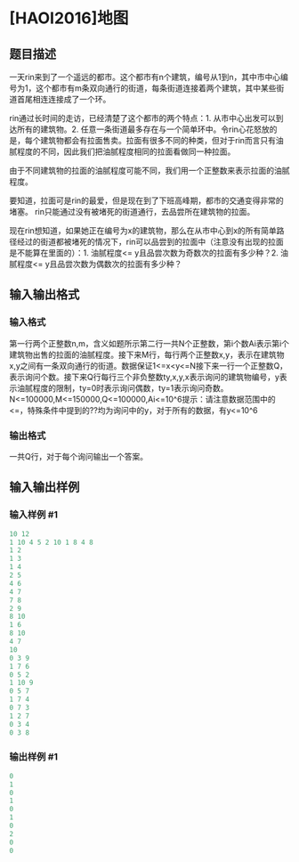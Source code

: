 # [HAOI2016]地图

## 题目描述

一天rin来到了一个遥远的都市。这个都市有n个建筑，编号从1到n，其中市中心编号为1，这个都市有m条双向通行的街道，每条街道连接着两个建筑，其中某些街道首尾相连连接成了一个环。

rin通过长时间的走访，已经清楚了这个都市的两个特点：1. 从市中心出发可以到达所有的建筑物。2. 任意一条街道最多存在与一个简单环中。令rin心花怒放的是，每个建筑物都会有拉面售卖。拉面有很多不同的种类，但对于rin而言只有油腻程度的不同，因此我们把油腻程度相同的拉面看做同一种拉面。

由于不同建筑物的拉面的油腻程度可能不同，我们用一个正整数来表示拉面的油腻程度。

要知道，拉面可是rin的最爱，但是现在到了下班高峰期，都市的交通变得非常的堵塞。 rin只能通过没有被堵死的街道通行，去品尝所在建筑物的拉面。

现在rin想知道，如果她正在编号为x的建筑物，那么在从市中心到x的所有简单路径经过的街道都被堵死的情况下，rin可以品尝到的拉面中（注意没有出现的拉面是不能算在里面的）：1. 油腻程度<= y且品尝次数为奇数次的拉面有多少种？2. 油腻程度<= y且品尝次数为偶数次的拉面有多少种？

## 输入输出格式

### 输入格式

第一行两个正整数n,m，含义如题所示第二行一共N个正整数，第i个数Ai表示第i个建筑物出售的拉面的油腻程度。接下来M行，每行两个正整数x,y，表示在建筑物x,y之间有一条双向通行的街道。数据保证1<=x<y<=N接下来一行一个正整数Q，表示询问个数。接下来Q行每行三个非负整数ty,x,y,x表示询问的建筑物编号，y表示油腻程度的限制，ty=0时表示询问偶数，ty=1表示询问奇数。N<=100000,M<=150000,Q<=100000,Ai<=10^6提示：请注意数据范围中的<=，特殊条件中提到的??均为询问中的y，对于所有的数据，有y<=10^6 

### 输出格式

一共Q行，对于每个询问输出一个答案。

## 输入输出样例

### 输入样例 #1

```cpp
10 12
1 10 4 5 2 10 1 8 4 8
1 2
1 3
1 4
2 5
4 6
4 7
7 8
2 9
8 10
1 6
8 10
4 7
10
0 3 9
1 7 6
0 5 2
1 10 9
0 5 7
1 7 4
0 7 3
1 2 7
0 3 4
0 3 8
```


### 输出样例 #1

```cpp
0
1
0
1
0
1
0
2
0
0
```


